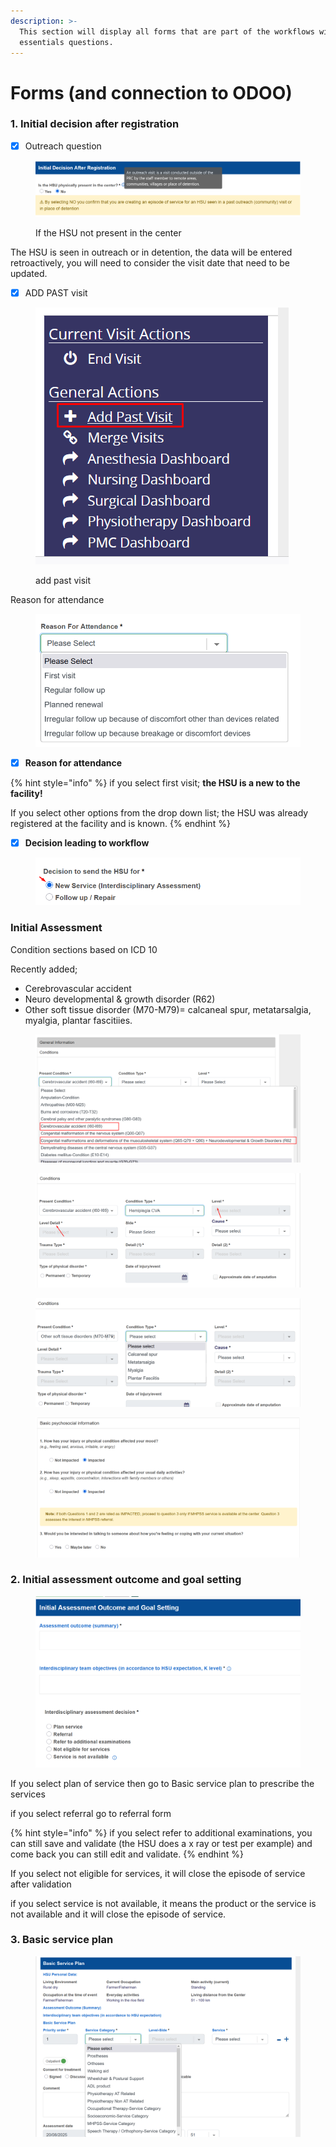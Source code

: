 ```yaml
---
description: >-
  This section will display all forms that are part of the workflows with the
  essentials questions.
---
```


# Forms (and connection to ODOO)

### 1. Initial decision after registration&#x20;

* [x] Outreach question

<figure><img src="../../../.gitbook/assets/image (253).png" alt=""><figcaption><p>If the HSU not present in the center</p></figcaption></figure>

The HSU is seen in outreach or in detention, the data will be entered retroactively, you will need to consider the visit date that need to be updated.&#x20;

* [x] ADD PAST visit

<figure><img src="../../../.gitbook/assets/image (254).png" alt=""><figcaption><p>add past visit</p></figcaption></figure>

Reason for attendance&#x20;

<figure><img src="../../../.gitbook/assets/image (257).png" alt=""><figcaption></figcaption></figure>

* [x] **Reason for attendance**

{% hint style="info" %}
if you select first visit; **the HSU is a new to the facility!**&#x20;

If you select other options from the drop down list; the HSU was already registered at the facility and is known.
{% endhint %}



* [x] **Decision leading to workflow**&#x20;

<figure><img src="../../../.gitbook/assets/image (259).png" alt=""><figcaption></figcaption></figure>

### Initial Assessment&#x20;

Condition sections based on ICD 10

Recently added;&#x20;

* Cerebrovascular accident&#x20;
* Neuro developmental & growth disorder (R62)
* Other soft tissue disorder (M70-M79)= calcaneal spur, metatarsalgia, myalgia, plantar fascitiies.

<figure><img src="../../../.gitbook/assets/image (286).png" alt=""><figcaption></figcaption></figure>

<figure><img src="../../../.gitbook/assets/image (287).png" alt=""><figcaption></figcaption></figure>

<figure><img src="../../../.gitbook/assets/image (288).png" alt=""><figcaption></figcaption></figure>

<figure><img src="../../../.gitbook/assets/image (289).png" alt=""><figcaption></figcaption></figure>

### 2. Initial assessment outcome and goal setting&#x20;

<figure><img src="../../../.gitbook/assets/image (298).png" alt=""><figcaption></figcaption></figure>

If you select plan of service then go to Basic service plan to prescribe the services

if you select referral go to referral form

{% hint style="info" %}
if you select refer to additional examinations, you can still save and validate (the HSU does a x ray or test per example) and come back you can still edit and validate.&#x20;
{% endhint %}

If you select not eligible for services, it will close the episode of service after validation

if you select service is not available, it means the product or the service is not available and it will close the episode of service.



### 3. Basic service plan



<figure><img src="../../../.gitbook/assets/image (299).png" alt=""><figcaption></figcaption></figure>
